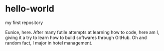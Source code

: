 # hello-world
my first repository

Eunice, here. After many futile attempts at learning how to code, here am I, giving it a try to learn how to build softwares through GitHub. 
Oh and random fact, I major in hotel management.
